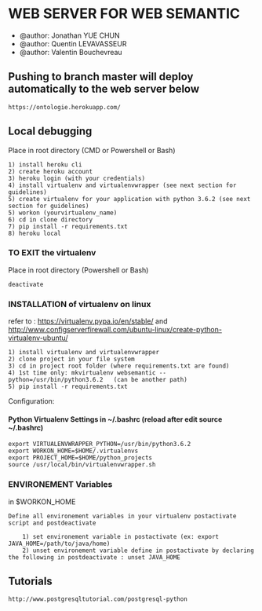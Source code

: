 # WEB SERVER FOR WEB SEMANTIC

- @author: Jonathan YUE CHUN
- @author: Quentin LEVAVASSEUR
- @author: Valentin Bouchevreau

## Pushing to branch master will deploy automatically to the web server below

    https://ontologie.herokuapp.com/

## Local debugging
    
Place in root directory (CMD or Powershell or Bash)

    1) install heroku cli
    2) create heroku account
    3) heroku login (with your credentials)
    4) install virtualenv and virtualenvwrapper (see next section for guidelines)
    5) create virtualenv for your application with python 3.6.2 (see next section for guidelines)
    5) workon (yourvirtualenv_name)
    6) cd in clone directory
    7) pip install -r requirements.txt 
    8) heroku local
    
### TO EXIT the virtualenv
Place in root directory (Powershell or Bash)

    deactivate

### INSTALLATION of virtualenv on linux

refer to : https://virtualenv.pypa.io/en/stable/ and http://www.configserverfirewall.com/ubuntu-linux/create-python-virtualenv-ubuntu/

    1) install virtualenv and virtualenvwrapper
    2) clone project in your file system
    3) cd in project root folder (where requirements.txt are found)
    4) 1st time only: mkvirtualenv websemantic --python=/usr/bin/python3.6.2   (can be another path)
    5) pip install -r requirements.txt

Configuration:

#### Python Virtualenv Settings in ~/.bashrc (reload after edit source ~/.bashrc)

    export VIRTUALENVWRAPPER_PYTHON=/usr/bin/python3.6.2
    export WORKON_HOME=$HOME/.virtualenvs
    export PROJECT_HOME=$HOME/python_projects
    source /usr/local/bin/virtualenvwrapper.sh
    
### ENVIRONEMENT Variables

in $WORKON_HOME
    
    Define all environement variables in your virtualenv postactivate script and postdeactivate
    
        1) set environement variable in postactivate (ex: export JAVA_HOME=/path/to/java/home)
        2) unset environement variable define in postactivate by declaring the following in postdeactivate : unset JAVA_HOME
    

## Tutorials

    http://www.postgresqltutorial.com/postgresql-python